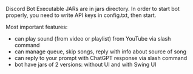 Discord Bot
Executable JARs are in jars directory. 
In order to start bot properly, you need to write API keys in config.txt, then start.

Most important features:
- can play sound (from video or playlist) from YouTube via slash command
- can manage queue, skip songs, reply with info about source of song
- can reply to your prompt with ChatGPT response via slash command
- bot have jars of 2 versions: without UI and with Swing UI
  
